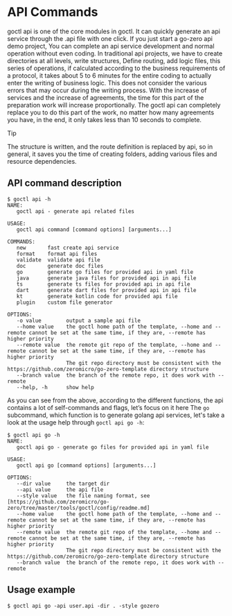 # API Commands

goctl api is one of the core modules in goctl. It can quickly generate an api service through the .api file with one click. If you just start a go-zero api demo project,
You can complete an api service development and normal operation without even coding. In traditional api projects, we have to create directories at all levels, write structures,
Define routing, add logic files, this series of operations, if calculated according to the business requirements of a protocol, it takes about 5 to 6 minutes for the entire coding to actually enter the writing of business logic.
This does not consider the various errors that may occur during the writing process. With the increase of services and the increase of agreements, the time for this part of the preparation work will increase proportionally.
The goctl api can completely replace you to do this part of the work, no matter how many agreements you have, in the end, it only takes less than 10 seconds to complete.

> [!TIP]
> The structure is written, and the route definition is replaced by api, so in general, it saves you the time of creating folders, adding various files and resource dependencies.

## API command description
```shell
$ goctl api -h
NAME:
   goctl api - generate api related files

USAGE:
   goctl api command [command options] [arguments...]

COMMANDS:
   new       fast create api service
   format    format api files
   validate  validate api file
   doc       generate doc files
   go        generate go files for provided api in yaml file
   java      generate java files for provided api in api file
   ts        generate ts files for provided api in api file
   dart      generate dart files for provided api in api file
   kt        generate kotlin code for provided api file
   plugin    custom file generator

OPTIONS:
   -o value        output a sample api file
   --home value    the goctl home path of the template, --home and --remote cannot be set at the same time, if they are, --remote has higher priority
   --remote value  the remote git repo of the template, --home and --remote cannot be set at the same time, if they are, --remote has higher priority
                   The git repo directory must be consistent with the https://github.com/zeromicro/go-zero-template directory structure
   --branch value  the branch of the remote repo, it does work with --remote
   --help, -h      show help
```

As you can see from the above, according to the different functions, the api contains a lot of self-commands and flags, let’s focus on it here
The `go` subcommand, which function is to generate golang api services, let's take a look at the usage help through `goctl api go -h`:
```shell
$ goctl api go -h
NAME:
   goctl api go - generate go files for provided api in yaml file

USAGE:
   goctl api go [command options] [arguments...]

OPTIONS:
   --dir value     the target dir
   --api value     the api file
   --style value   the file naming format, see [https://github.com/zeromicro/go-zero/tree/master/tools/goctl/config/readme.md]
   --home value    the goctl home path of the template, --home and --remote cannot be set at the same time, if they are, --remote has higher priority
   --remote value  the remote git repo of the template, --home and --remote cannot be set at the same time, if they are, --remote has higher priority
                   The git repo directory must be consistent with the https://github.com/zeromicro/go-zero-template directory structure
   --branch value  the branch of the remote repo, it does work with --remote
```

## Usage example
```shell
$ goctl api go -api user.api -dir . -style gozero
```